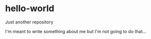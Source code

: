 # hello-world
Just another repository

I'm meant to write something about me but I'm not going to do that...
